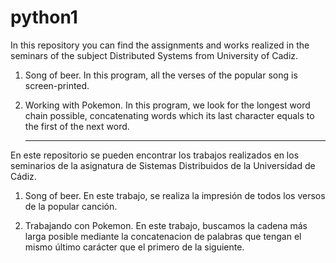 # python1
In this repository you can find the assignments and works realized in the seminars of the subject Distributed Systems
from University of Cadiz.

1) Song of beer.
    In this program, all the verses of the popular song is screen-printed.

2) Working with Pokemon.
    In this program, we look for the longest word chain possible, concatenating words which its last character
    equals to the first of the next word.
    
    -------------------------------------------------------------------------------------------------------------
    
En este repositorio se pueden encontrar los trabajos realizados en los seminarios de la asignatura de 
Sistemas Distribuidos de la Universidad de Cádiz.

1) Song of beer.
    En este trabajo, se realiza la impresión de todos los versos de la popular canción.

2) Trabajando con Pokemon.
    En este trabajo, buscamos la cadena más larga posible mediante la concatenacion de palabras que
    tengan el mismo último carácter que el primero de la siguiente.
